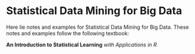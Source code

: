 # Statistical Data Mining for Big Data
Here lie notes and examples for Statistical Data Mining for Big Data. These notes and examples follow the following textbook:

**An Introduction to Statistical Learning**
*with Applications in R*
